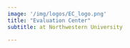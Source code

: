 ```yaml
---
image: '/img/logos/EC_logo.png'
title: "Evaluation Center"
subtitle: at Northwestern University

---
```

